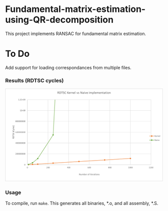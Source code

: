 # Fundamental-matrix-estimation-using-QR-decomposition
This project implements RANSAC for fundamental matrix estimation.

# To Do
Add support for loading correspondances from multiple files.

### Results (RDTSC cycles)
![alt text](https://github.com/namburusiddhartha/Fundamental-matrix-estimation-using-QR-decomposition/blob/main/image%20(11).png?raw=true)

### Usage
To compile, run `make`.
This generates all binaries, *.o, and all assembly, *.S.





